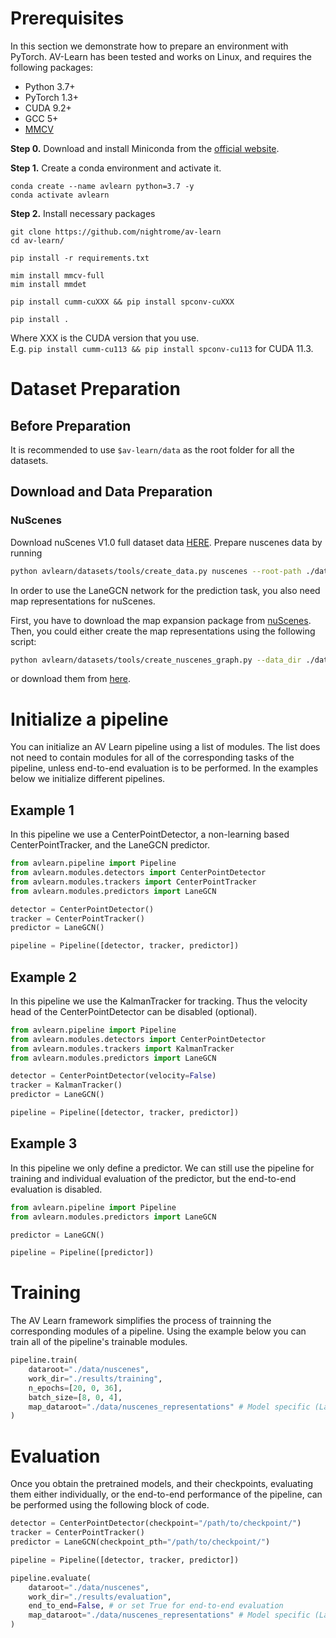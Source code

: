 # Prerequisites
In this section we demonstrate how to prepare an environment with PyTorch. AV-Learn has been tested and works on Linux, and requires the following packages:
- Python 3.7+
- PyTorch 1.3+
- CUDA 9.2+
- GCC 5+
- [MMCV](https://mmcv.readthedocs.io/en/latest/#installation)

**Step 0.** Download and install Miniconda from the [official website](https://docs.conda.io/en/latest/miniconda.html).

**Step 1.** Create a conda environment and activate it.

```shell
conda create --name avlearn python=3.7 -y
conda activate avlearn
```

**Step 2.** Install necessary packages
```
git clone https://github.com/nightrome/av-learn
cd av-learn/

pip install -r requirements.txt

mim install mmcv-full
mim install mmdet

pip install cumm-cuXXX && pip install spconv-cuXXX

pip install .
```

Where XXX is the CUDA version that you use. \
E.g. `pip install cumm-cu113 && pip install spconv-cu113` for CUDA 11.3.

# Dataset Preparation
## Before Preparation
It is recommended to use `$av-learn/data` as the root folder for all the datasets.

## Download and Data Preparation

### NuScenes

Download nuScenes V1.0 full dataset data [HERE](https://www.nuscenes.org/download). Prepare nuscenes data by running

```bash
python avlearn/datasets/tools/create_data.py nuscenes --root-path ./data/nuscenes --out-dir ./data/nuscenes --extra-tag nuscenes
```

In order to use the LaneGCN network for the prediction task, you also need map representations for nuScenes. 

First, you have to download the map expansion package from [nuScenes](https://www.nuscenes.org/download). Then, you could either create the map representations using the following script:
```bash
python avlearn/datasets/tools/create_nuscenes_graph.py --data_dir ./data/nuscenes --output_dir ./data/nuscenes_representations --maps_dir ./data/nuscenes/maps
```

or download them from [here](https://drive.google.com/drive/folders/1--28wIYgFBrpG_IxkG04OVhH7dxf6v_B?usp=share_link).



# Initialize a pipeline
You can initialize an AV Learn pipeline using a list of modules. The list does not need to contain modules for all of the corresponding tasks of the pipeline, unless end-to-end evaluation is to be performed. In the examples below we initialize different pipelines.

## Example 1
In this pipeline we use a CenterPointDetector, a non-learning based CenterPointTracker, and the LaneGCN predictor.

```python
from avlearn.pipeline import Pipeline
from avlearn.modules.detectors import CenterPointDetector
from avlearn.modules.trackers import CenterPointTracker
from avlearn.modules.predictors import LaneGCN

detector = CenterPointDetector()
tracker = CenterPointTracker()
predictor = LaneGCN()

pipeline = Pipeline([detector, tracker, predictor])
```

## Example 2
In this pipeline we use the KalmanTracker for tracking. Thus the velocity head of the CenterPointDetector can be disabled (optional). 
```python
from avlearn.pipeline import Pipeline
from avlearn.modules.detectors import CenterPointDetector
from avlearn.modules.trackers import KalmanTracker
from avlearn.modules.predictors import LaneGCN

detector = CenterPointDetector(velocity=False)
tracker = KalmanTracker()
predictor = LaneGCN()

pipeline = Pipeline([detector, tracker, predictor])
```

## Example 3
In this pipeline we only define a predictor. We can still use the pipeline for training and individual evaluation of the predictor, but the end-to-end evaluation is disabled.
```python
from avlearn.pipeline import Pipeline
from avlearn.modules.predictors import LaneGCN

predictor = LaneGCN()

pipeline = Pipeline([predictor])
```

# Training
The AV Learn framework simplifies the process of trainning the corresponding modules of a pipeline. Using the example below you can train all of the pipeline's trainable modules.

```python
pipeline.train(
    dataroot="./data/nuscenes",
    work_dir="./results/training",
    n_epochs=[20, 0, 36],
    batch_size=[8, 0, 4],
    map_dataroot="./data/nuscenes_representations" # Model specific (LaneGCN)
)
```

# Evaluation
Once you obtain the pretrained models, and their checkpoints, evaluating them either individually, or the end-to-end performance of the pipeline, can be performed using the following block of code.

```python
detector = CenterPointDetector(checkpoint="/path/to/checkpoint/")
tracker = CenterPointTracker()
predictor = LaneGCN(checkpoint_pth="/path/to/checkpoint/")

pipeline = Pipeline([detector, tracker, predictor])

pipeline.evaluate(
    dataroot="./data/nuscenes",
    work_dir="./results/evaluation",  
    end_to_end=False, # or set True for end-to-end evaluation
    map_dataroot="./data/nuscenes_representations" # Model specific (LaneGCN)
)
```

